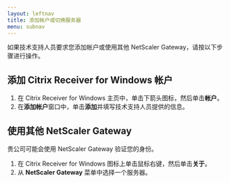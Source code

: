 ```yaml
---
layout: leftnav
title: 添加帐户或切换服务器
menu: subnav
---
```


如果技术支持人员要求您添加帐户或使用其他 NetScaler Gateway，请按以下步骤进行操作。

## 添加 Citrix Receiver for Windows 帐户

1. 在 Citrix Receiver for Windows 主页中，单击下箭头图标，然后单击**帐户**。
2. 在**添加帐户**窗口中，单击**添加**并填写技术支持人员提供的信息。

## 使用其他 NetScaler Gateway

贵公司可能会使用 NetScaler Gateway 验证您的身份。

1. 在 Citrix Receiver for Windows 图标上单击鼠标右键，然后单击**关于**。
2. 从 **NetScaler Gateway** 菜单中选择一个服务器。

